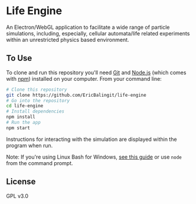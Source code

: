 # Life Engine
An Electron/WebGL application to facilitate a wide range of particle simulations, including, especially, cellular automata/life related experiments within an unrestricted physics based environment.

## To Use

To clone and run this repository you'll need [Git](https://git-scm.com) and [Node.js](https://nodejs.org/en/download/) (which comes with [npm](http://npmjs.com)) installed on your computer. From your command line:

```bash
# Clone this repository
git clone https://github.com/EricBalingit/life-engine
# Go into the repository
cd life-engine
# Install dependencies
npm install
# Run the app
npm start
```

Instructions for interacting with the simulation are displayed within the program when run.

Note: If you're using Linux Bash for Windows, [see this guide](https://www.howtogeek.com/261575/how-to-run-graphical-linux-desktop-applications-from-windows-10s-bash-shell/) or use `node` from the command prompt.

## License
GPL v3.0
